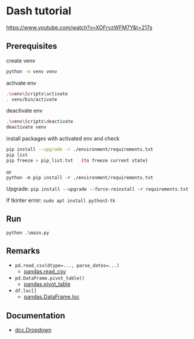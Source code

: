 # Dash tutorial

<https://www.youtube.com/watch?v=XOFrvzWFM7Y&t=217s>

## Prerequisites

create venv

```bash
python -m venv venv
```

activate env

```bash
.\venv\Scripts\activate
. venv/bin/activate
```

deactivate env

```bash
.\venv\Scripts\deactivate
deactivate venv
```

install packages with activated env and check

```bash
pip install --upgrade -r ./environment/requirements.txt
pip list
pip freeze > pip_list.txt   (to freeze current state)
```

or  
`python -m pip install -r ./environment/requirements.txt`

Upgrade:
`pip install --upgrade --force-reinstall -r requirements.txt`

If tkinter error:
`sudo apt install python3-tk`

## Run

```shell
python .\main.py
```

## Remarks

- `pd.read_csv(dtype=..., parse_dates=...)`
  - [pandas.read_csv](https://pandas.pydata.org/docs/reference/api/pandas.read_csv.html)
- `pd.DataFrame.pivot_table()`
  - [pandas.pivot_table](https://pandas.pydata.org/pandas-docs/stable/reference/api/pandas.pivot_table.html)
- `df.loc[]`
  - [pandas.DataFrame.loc](https://pandas.pydata.org/docs/reference/api/pandas.DataFrame.loc.html)

## Documentation

- [dcc.Dropdown](https://dash.plotly.com/dash-core-components/dropdown)
